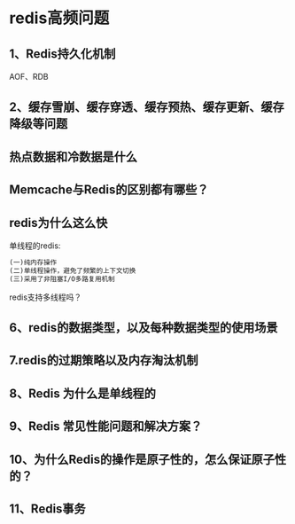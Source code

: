 # redis高频问题

## 1、Redis持久化机制

AOF、RDB

## 2、缓存雪崩、缓存穿透、缓存预热、缓存更新、缓存降级等问题



## 热点数据和冷数据是什么



## Memcache与Redis的区别都有哪些？



## redis为什么这么快

单线程的redis:

``` txt
(一)纯内存操作
(二)单线程操作，避免了频繁的上下文切换
(三)采用了非阻塞I/O多路复用机制
```

redis支持多线程吗？



## 6、redis的数据类型，以及每种数据类型的使用场景





## 7.redis的过期策略以及内存淘汰机制



## 8、Redis 为什么是单线程的



## 9、Redis 常见性能问题和解决方案？



## 10、为什么Redis的操作是原子性的，怎么保证原子性的？



## 11、Redis事务



